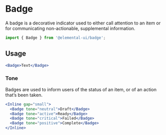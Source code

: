 # Badge

A badge is a decorative indicator used to either call attention to an item
or for communicating non-actionable, supplemental information.

```jsx
import { Badge } from '@elemental-ui/badge';
```

## Usage

```jsx live
<Badge>Text</Badge>
```

### Tone

Badges are used to inform users of the status of an item, or of an action that’s
been taken.

```jsx live
<Inline gap="small">
  <Badge tone="neutral">Draft</Badge>
  <Badge tone="active">Ready</Badge>
  <Badge tone="critical">Failed</Badge>
  <Badge tone="positive">Complete</Badge>
</Inline>
```
